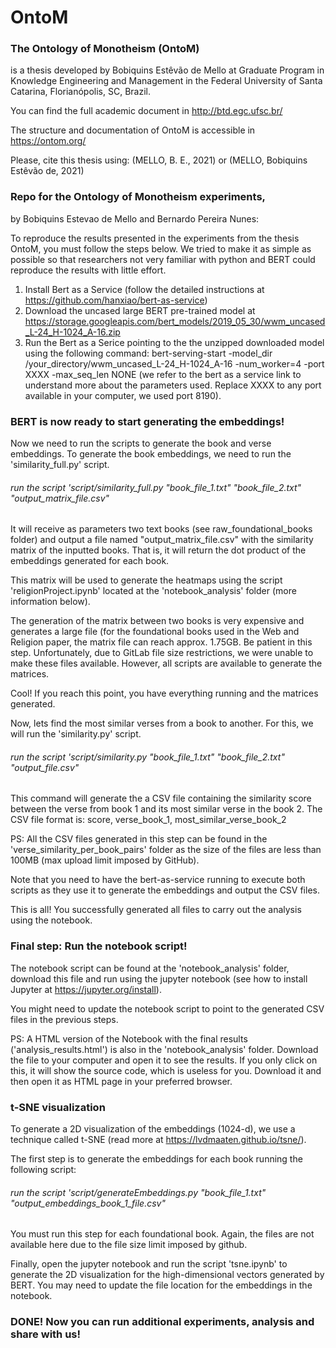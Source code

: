 # OntoM

### The Ontology of Monotheism (OntoM) 
is a thesis developed by Bobiquins Estêvão de Mello at Graduate Program in Knowledge Engineering and Management in the Federal University of Santa Catarina, Florianópolis, SC, Brazil. 

You can find the full academic document in http://btd.egc.ufsc.br/

The structure and documentation of OntoM is accessible in https://ontom.org/

Please, cite this thesis using: (MELLO, B. E., 2021) or (MELLO, Bobiquins Estêvão de, 2021)

### Repo for the Ontology of Monotheism experiments,
by Bobiquins Estevao de Mello and Bernardo Pereira Nunes:

To reproduce the results presented in the experiments from the thesis OntoM, you must follow the steps below. We tried to make it as simple as possible so that researchers not very familiar with python and BERT could reproduce the results with little effort.

1. Install Bert as a Service (follow the detailed instructions at https://github.com/hanxiao/bert-as-service)
2. Download the uncased large BERT pre-trained model at https://storage.googleapis.com/bert_models/2019_05_30/wwm_uncased_L-24_H-1024_A-16.zip
3. Run the Bert as a Serice pointing to the the unzipped downloaded model using the following command: bert-serving-start -model_dir /your_directory/wwm_uncased_L-24_H-1024_A-16 -num_worker=4 -port XXXX -max_seq_len NONE (we refer to the bert as a service link to understand more about the parameters used. Replace XXXX to any port available in your computer, we used port 8190).

### BERT is now ready to start generating the embeddings!

Now we need to run the scripts to generate the book and verse embeddings. To generate the book embeddings, we need to run the 'similarity_full.py' script.

###### run the script 'script/similarity_full.py "book_file_1.txt" "book_file_2.txt" "output_matrix_file.csv"

It will receive as parameters two text books (see raw_foundational_books folder) and output a file named "output_matrix_file.csv" with the similarity matrix of the inputted books. That is, it will return the dot product of the embeddings generated for each book. 

This matrix will be used to generate the heatmaps using the script 'religionProject.ipynb' located at the 'notebook_analysis' folder (more information below).

The generation of the matrix between two books is very expensive and generates a large file (for the foundational books used in the Web and Religion paper, the matrix file can reach approx. 1.75GB. Be patient in this step. Unfortunately, due to GitLab file size restrictions, we were unable to make these files available. However, all scripts are available to generate the matrices.

Cool! If you reach this point, you have everything running and the matrices generated.

Now, lets find the most similar verses from a book to another. For this, we will run the 'similarity.py' script.

###### run the script 'script/similarity.py "book_file_1.txt" "book_file_2.txt" "output_file.csv"

This command will generate the a CSV file containing the similarity score between the verse from book 1 and its most similar verse in the book 2. The CSV file format is: score, verse_book_1, most_similar_verse_book_2

PS: All the CSV files generated in this step can be found in the 'verse_similarity_per_book_pairs' folder as the size of the files are less than 100MB (max upload limit imposed by GitHub).

Note that you need to have the bert-as-service running to execute both scripts as they use it to generate the embeddings and output the CSV files.

This is all! You successfully generated all files to carry out the analysis using the notebook.

### Final step: Run the notebook script!

The notebook script can be found at the 'notebook_analysis' folder, download this file and run using the jupyter notebook (see how to install Jupyter at https://jupyter.org/install).

You might need to update the notebook script to point to the generated CSV files in the previous steps.

PS: A HTML version of the Notebook with the final results ('analysis_results.html') is also in the 'notebook_analysis' folder. Download the file to your computer and open it to see the results. If you only click on this, it will show the source code, which is useless for you. Download it and then open it as HTML page in your preferred browser.

### t-SNE visualization

To generate a 2D visualization of the embeddings (1024-d), we use a technique called t-SNE (read more at https://lvdmaaten.github.io/tsne/).

The first step is to generate the embeddings for each book running the following script:

###### run the script 'script/generateEmbeddings.py "book_file_1.txt" "output_embeddings_book_1_file.csv"

You must run this step for each foundational book. Again, the files are not available here due to the file size limit imposed by github. 

Finally, open the jupyter notebook and run the script 'tsne.ipynb' to generate the 2D visualization for the high-dimensional vectors generated by BERT. You may need to update the file location for the embeddings in the notebook.

### DONE! Now you can run additional experiments, analysis and share with us!
